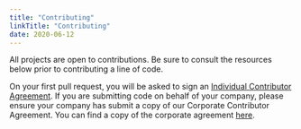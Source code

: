 ```yaml
---
title: "Contributing"
linkTitle: "Contributing"
date: 2020-06-12
---
```


All projects are open to contributions.
Be sure to consult the resources below prior to contributing a line of code.

On your first pull request, you will be asked to sign an [Individual Contributor Agreement](https://cla-assistant.io/deps-cloud/deps.cloud).
If you are submitting code on behalf of your company, please ensure your company has submit a copy of our Corporate Contributor Agreement.
You can find a copy of the corporate agreement [here](https://raw.githubusercontent.com/deps-cloud/deps.cloud/main/clas/corporate.md).
